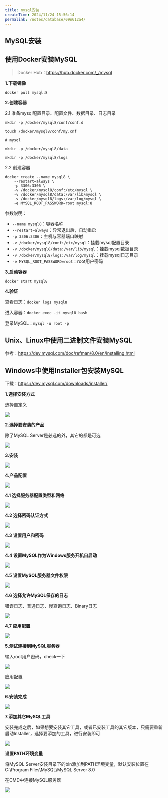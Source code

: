 ```yaml
---
title: mysql安装
createTime: 2024/11/24 15:56:14
permalink: /notes/database/09n612a4/
---
```

## MySQL安装

## 使用Docker安装MySQL

> Docker Hub：https://hub.docker.com/_/mysql

**1.下载镜像**

`docker pull mysql:8`

**2.创建容器**

2.1 准备mysql配置目录、配置文件、数据目录、日志目录

`mkdir -p /docker/mysql8/conf/conf.d`

`touch /docker/mysql8/conf/my.cnf`

```
# mysql
```

`mkdir -p /docker/mysql8/data`

`mkdir -p /docker/mysql8/logs`

2.2 创建容器

```
docker create --name mysql8 \
    --restart=always \
    -p 3306:3306 \
    -v /docker/mysql8/conf:/etc/mysql \
    -v /docker/mysql8/data:/var/lib/mysql \
    -v /docker/mysql8/logs:/var/log/mysql \
    -e MYSQL_ROOT_PASSWORD=root mysql:8
```



参数说明：

- `--name mysql8`：容器名称
- `--restart=always`：异常退出后，自动重启
- `-p 3306:3306`：主机与容器端口映射
- `-v /docker/mysql8/conf:/etc/mysql`：挂载mysql配置目录
- `-v /docker/mysql8/data:/var/lib/mysql`：挂载mysql数据目录
- `-v /docker/mysql8/logs:/var/log/mysql`：挂载mysql日志目录
- `-e MYSQL_ROOT_PASSWORD=root`：root用户密码

**3.启动容器**

`docker start mysql8`

**4.验证**

查看日志：`docker logs mysql8`

进入容器：`docker exec -it mysql8 bash`

登录MySQL：`mysql -u root -p`

## Unix、Linux中使用二进制文件安装MySQL

参考：https://dev.mysql.com/doc/refman/8.0/en/installing.html

## Windows中使用Installer包安装MySQL

下载：https://dev.mysql.com/downloads/installer/

**1.选择安装方式**

选择自定义

![](_/20231123214108.png)

**2.选择要安装的产品**

除了MySQL Server是必选的外，其它的都是可选

![](_/20231123214445.png)

**3.安装**

![](_/20231123214750.png)

**4.产品配置**

![](_/20231123214906.png)

**4.1 选择服务器配置类型和网络**

![](_/20231123215039.png)

**4.2 选择密码认证方式**

![](_/20231123215237.png)

**4.3 设置用户和密码**

![](_/20231123215431.png)

**4.4 设置MySQL作为Windows服务开机自启动**

![](_/20231123215516.png)

**4.5 设置MySQL服务器文件权限**

![](_/20231123215710.png)

**4.6 选择允许MySQL保存的日志**

错误日志、普通日志、慢查询日志、Binary日志

![](_/20231123215938.png)

**4.7 应用配置**

![](_/20231123220300.png)

**5.测试连接到MySQL服务器**

输入root用户密码，check一下

![](_/20231123220424.png)

应用配置

![](_/20231123220540.png)

**6.安装完成**

![](_/20231123220810.png)

**7.添加其它MySQL工具**

安装完成之后，如果想要安装其它工具，或者已安装工具的其它版本，只需要重新启动Installer，选择要添加的工具，进行安装即可

![](_/20231123221530.png)

**设置PATH环境变量**

将MySQL Server安装目录下的bin添加到PATH环境变量，默认安装位置在 C:\Program Files\MySQL\MySQL Server 8.0

在CMD中连接MySQL服务器

![](_/20231123222502.png)